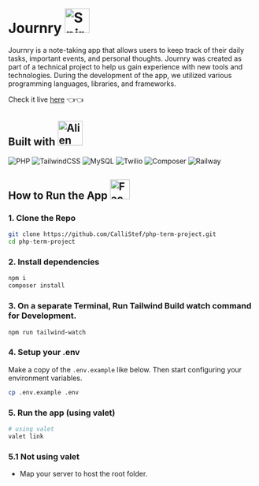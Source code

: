 <h1> Journry <img src="https://raw.githubusercontent.com/Tarikul-Islam-Anik/Animated-Fluent-Emojis/master/Emojis/Objects/Spiral%20Notepad.png" alt="Spiral Notepad" width="50" height="50" /></h1>

Journry is a note-taking app that allows users to keep track of their daily tasks, important events, and personal thoughts. Journry was created as part of a technical project to help us gain experience with new tools and technologies. During the development of the app, we utilized various programming languages, libraries, and frameworks.

Check it live [here](https://journry.up.railway.app/)  👈👈

<h2> Built with <img src="https://raw.githubusercontent.com/Tarikul-Islam-Anik/Animated-Fluent-Emojis/master/Emojis/Smilies/Alien%20Monster.png" alt="Alien Monster" width="50" height="50" /></h2>

![PHP](https://img.shields.io/badge/php-%23777BB4.svg?style=for-the-badge&logo=php&logoColor=white)
![TailwindCSS](https://img.shields.io/badge/tailwindcss-%2338B2AC.svg?style=for-the-badge&logo=tailwind-css&logoColor=white)
![MySQL](https://img.shields.io/badge/mysql-%2300f.svg?style=for-the-badge&logo=mysql&logoColor=white)
![Twilio](https://img.shields.io/badge/Twilio-F22F46?style=for-the-badge&logo=Twilio&logoColor=white)
![Composer](https://img.shields.io/badge/Composer-885630?style=for-the-badge&logo=Composer&logoColor=white)
![Railway](https://img.shields.io/badge/Railway-131415?style=for-the-badge&logo=railway&logoColor=white)




<h2> How to Run the App  <img src="https://raw.githubusercontent.com/Tarikul-Islam-Anik/Animated-Fluent-Emojis/master/Emojis/Smilies/Face%20with%20Monocle.png" alt="Face with Monocle" width="40" height="40" /> </h2>

### 1. Clone the Repo
```bash
git clone https://github.com/CalliStef/php-term-project.git
cd php-term-project
```

### 2. Install dependencies
```bash
npm i
composer install
```

### 3. On a separate Terminal, Run Tailwind Build watch command for Development.
```bash
npm run tailwind-watch
```

### 4. Setup your .env
Make a copy of the `.env.example` like below. Then start configuring your environment variables.
```bash
cp .env.example .env
```

### 5. Run the app (using valet)
```bash
# using valet
valet link
```

### 5.1 Not using valet
- Map your server to host the root folder.

